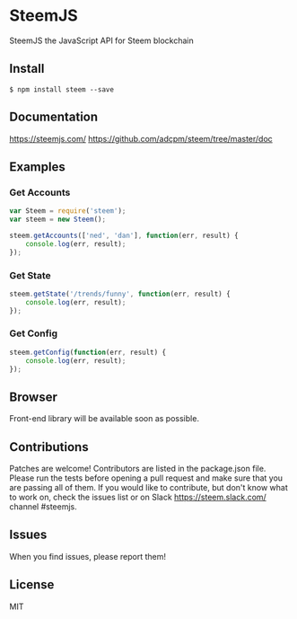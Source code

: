 # SteemJS
SteemJS the JavaScript API for Steem blockchain

## Install
```
$ npm install steem --save
```

## Documentation 
https://steemjs.com/
https://github.com/adcpm/steem/tree/master/doc

## Examples
### Get Accounts
```js
var Steem = require('steem');
var steem = new Steem();

steem.getAccounts(['ned', 'dan'], function(err, result) {
	console.log(err, result);
});
```

### Get State
```js 
steem.getState('/trends/funny', function(err, result) {
	console.log(err, result);
});
```

### Get Config
```js 
steem.getConfig(function(err, result) {
	console.log(err, result);
});
```

## Browser
Front-end library will be available soon as possible.

## Contributions
Patches are welcome! Contributors are listed in the package.json file. Please run the tests before opening a pull request and make sure that you are passing all of them. If you would like to contribute, but don't know what to work on, check the issues list or on Slack https://steem.slack.com/ channel #steemjs.

## Issues
When you find issues, please report them!

## License
MIT